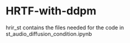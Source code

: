 # HRTF-with-ddpm

hrir_st contains the files needed for the code in st_audio_diffusion_condition.ipynb
